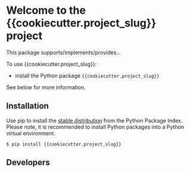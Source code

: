 # Welcome to the {{cookiecutter.project_slug}} project

This package supports/implements/provides...

To use {{cookiecutter.project_slug}}:
* install the Python package `{{cookiecutter.project_slug}}`

See below for more information.

## Installation

Use pip to install the [stable distribution](https://pypi.org/project/{{cookiecutter.project_slug}}/)
from the Python Package Index. Please note, it is recommended to
install Python packages into a Python virtual environment.

    $ pip install {{cookiecutter.project_slug}}

## Developers

